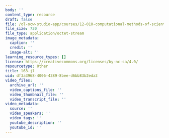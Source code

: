 ```yaml
---
body: ''
content_type: resource
draft: false
file: /ol-ocw-studio-app/courses/12-010-computational-methods-of-scientific-programming-fall-2024/l63.jl
file_size: 720
file_type: application/octet-stream
image_metadata:
  caption: ''
  credit: ''
  image-alt: ''
learning_resource_types: []
license: https://creativecommons.org/licenses/by-nc-sa/4.0/
resourcetype: Other
title: l63.jl
uid: df3a3968-4006-4389-8bee-d6bb83b2eda3
video_files:
  archive_url: ''
  video_captions_file: ''
  video_thumbnail_file: ''
  video_transcript_file: ''
video_metadata:
  source: ''
  video_speakers: ''
  video_tags: ''
  youtube_description: ''
  youtube_id: ''
---
```

